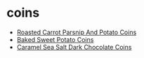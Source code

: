 # coins

 * [Roasted Carrot Parsnip And Potato Coins](../../index/r/roasted-carrot-parsnip-and-potato-coins-356319.json)
 * [Baked Sweet Potato Coins](../../index/b/baked-sweet-potato-coins.json)
 * [Caramel Sea Salt Dark Chocolate Coins](../../index/c/caramel-sea-salt-dark-chocolate-coins.json)
